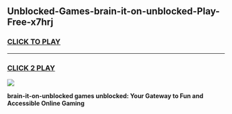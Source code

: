 
## Unblocked-Games-brain-it-on-unblocked-Play-Free-x7hrj
<h3>
<a href="https://premium76.site?title=brain-it-on-unblocked&ref=20M">CLICK TO PLAY</a></h3>
<hr>

<h3>
<a href="https://premium76.site?title=brain-it-on-unblocked&ref=20M">CLICK 2 PLAY</a>
  
</h3>

<a href="https://premium76.site?title=brain-it-on-unblocked&ref=19M"><img src="https://clearcache.store/games.png"></a>


**brain-it-on-unblocked games unblocked: Your Gateway to Fun and Accessible Online Gaming**
